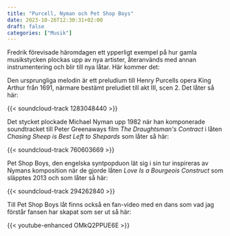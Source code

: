 ```yaml
---
title: "Purcell, Nyman och Pet Shop Boys"
date: 2023-10-26T12:30:31+02:00
draft: false
categories: ["Musik"]
---
```



Fredrik förevisade häromdagen ett ypperligt exempel på hur gamla musikstycken plockas upp av nya artister, återanvänds med annan instrumentering och blir till nya låtar. Här kommer det:

Den ursprungliga melodin är ett preludium till Henry Purcells opera King Arthur från 1691, närmare bestämt preludiet till akt III, scen 2. Det låter så här:

{{< soundcloud-track 1283048440 >}}

Det stycket plockade Michael Nyman upp 1982 när han komponerade soundtracket till Peter Greenaways film *The Draughtsman's Contract* i låten *Chasing Sheep is Best Left to Shepards* som låter så här:

{{< soundcloud-track 760603669 >}}

Pet Shop Boys, den engelska syntpopduon lät sig i sin tur inspireras av Nymans komposition när de gjorde låten *Love Is a Bourgeois Construct* som släpptes 2013 och som låter så här: 

{{< soundcloud-track 294262840 >}}

Till Pet Shop Boys låt finns också en fan-video med en dans som vad jag förstår fansen har skapat som ser ut så här:

{{< youtube-enhanced OMkQ2PPUE6E >}}
